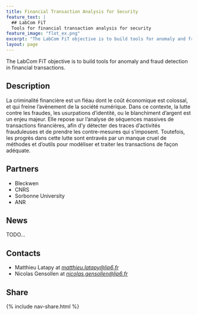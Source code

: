 ```yaml
---
title: Financial Transaction Analysis for Security
feature_text: |
  ## LabCom FiT
  Tools for financial transaction analysis for security
feature_image: "flot_ex.png"
excerpt: "The LabCom FiT objective is to build tools for anomaly and fraud detection in financial transactions."
layout: page
---
```


The LabCom FiT objective is to build tools for anomaly and fraud detection in financial transactions.

## Description

La criminalité financière est un fléau dont le coût économique est colossal, et qui freine l’avènement
de la société numérique. Dans ce contexte, la lutte contre les fraudes, les usurpations d’identité, ou le blanchiment d’argent est un enjeu majeur. Elle repose sur l’analyse de séquences massives de transactions financières, afin d’y détecter des traces d’activités frauduleuses et de prendre les contre-mesures qui s’imposent. Toutefois, les progrès dans cette lutte sont entravés par un manque cruel de méthodes et d’outils pour modéliser et traiter les transactions de façon adéquate.

## Partners

- Bleckwen
- CNRS
- Sorbonne University
- ANR

## News

TODO...

## Contacts

- Matthieu Latapy at *matthieu.latapy@lip6.fr*
- Nicolas Gensollen at *nicolas.gensollen@lip6.fr*

## Share

{% include nav-share.html %}

